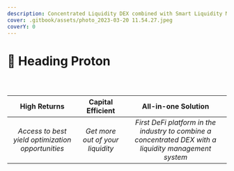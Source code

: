 ```yaml
---
description: Concentrated Liquidity DEX combined with Smart Liquidity Management
cover: .gitbook/assets/photo_2023-03-20 11.54.27.jpeg
coverY: 0
---
```


# 🔹 Heading Proton

<div>

<figure><img src=".gitbook/assets/Captura_de_Tela_2023-03-21_às_00.09.59-removebg-preview.png" alt=""><figcaption></figcaption></figure>

 

<figure><img src=".gitbook/assets/Captura_de_Tela_2023-03-21_às_00.11.01-removebg-preview.png" alt=""><figcaption></figcaption></figure>

 

<figure><img src=".gitbook/assets/Captura_de_Tela_2023-03-21_às_00.11.06-removebg-preview.png" alt=""><figcaption></figcaption></figure>

</div>

|                    High Returns                   |         Capital Efficient        |                                           All-in-one Solution                                          |
| :-----------------------------------------------: | :------------------------------: | :----------------------------------------------------------------------------------------------------: |
| _Access to best yield optimization opportunities_ | _Get more out of your liquidity_ | _First DeFi platform in the industry to combine a concentrated DEX with a liquidity management system_ |

